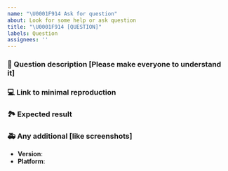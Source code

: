 ```yaml
---
name: "\U0001F914 Ask for question"
about: Look for some help or ask question
title: "\U0001F914 [QUESTION]"
labels: Question
assignees: ''
---
```


### 🐛 Question description [Please make everyone to understand it]

### 💻 Link to minimal reproduction

<!-- Please provide a link by forking these links [LarkMap](https://codesandbox.io/s/larkmap-issue-template-c9m1hr) or GitHub repo. What is a minimal reproduction, and why is it required? -->

### 🏞 Expected result

### 🚑 Any additional [like screenshots]

- **Version**:
- **Platform**:

